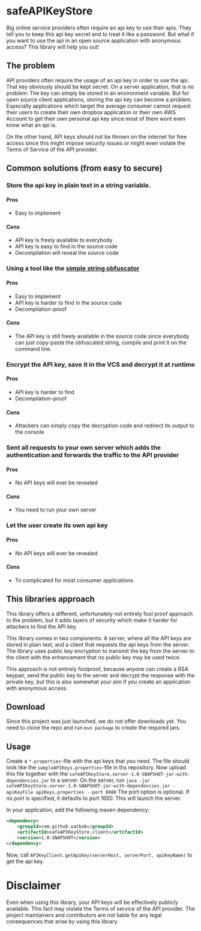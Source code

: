 # safeAPIKeyStore
Big online service providers often require an api key to use their apis. They tell you to keep this api key secret and to treat it like a password.
But what if you want to use the api in an open source application with anonymous access? This library will help you out!

## The problem
API providers often require the usage of an api key in order to use the api. 
That key obviously should be kept secret. On a server application, that is no problem: 
The key can simply be stored in an environment variable.
But for open source client applications, storing the api key can become a problem. 
Especially applications which target the average consumer cannot request their users to create
their own dropbox application or their own AWS Account to get their own personal api key since 
most of them wont even know what an api is.

On the other hand, API keys should not be thrown on the internet for free access since this 
might impose security issues or might even violate the Terms of Service of the API provider.

## Common solutions (from easy to secure)
### Store the api key in plain text in a string variable.
#### Pros
- Easy to implement
#### Cons
- API key is freely available to everybody
- API key is easy to find in the source code
- Decompilation will reveal the source code
### Using a tool like the [simple string obfuscator](https://github.com/shamanland/simple-string-obfuscator)
#### Pros
- Easy to implement
- API key is harder to find in the source code
- Decompilation-proof
#### Cons
- The API key is still freely available in the source code since everybody can just copy-paste the obfuscated string, compile and print it on the command line.
### Encrypt the API key, save it in the VCS and decrypt it at runtime
#### Pros
- API key is harder to find
- Decompilation-proof
#### Cons
- Attackers can simply copy the decryption code and redirect its output to the console
### Sent all requests to your own server which adds the authentication and forwards the traffic to the API provider
#### Pros
- No API keys will ever be revealed
#### Cons
- You need to run your own server
### Let the user create its own api key
#### Pros
- No API keys will ever be revealed
#### Cons
- To complicated for most consumer applications

## This libraries approach
This library offers a different, unfortunately not entirely fool proof approach to the problem, but it adds layers of security which make it harder for attackers to find the API key.

This library comes in two components: A server, where all the API keys are stored in plain text, and a client that requests the api keys from the server.
The library uses public key encryption to transmit the key from the server to the client with the enhancement that no public key may be used twice.

This approach is not entirely foolproof, because anyone can create a RSA keypair, send the public key to the server and decrypt the response with the private key, 
but this is also somewhat your aim if you create an application with anonymous access.

## Download
Since this project was just launched, we do not offer downloads yet. You need to clone the repo and run `mvn package` to create the required jars.

## Usage
Create a `*.properties`-file with the api keys that you need. The file should look like the `sampleAPIKeys.properties`-file in ths repository.
Now upload this file together with the `safeAPIKeyStore.server-1.0-SNAPSHOT-jar-with-dependencies.jar` to a server. 
On the server, run `java -jar safeAPIKeyStore.server-1.0-SNAPSHOT-jar-with-dependencies.jar -apiKeyFile apiKeys.properties --port 8080`
The port option is optional. If no port is specified, it defaults to port 1650.
This will launch the server.

In your application, add the following maven dependency:

```xml
<dependency>
    <groupId>com.github.vatbub</groupId>
    <artifactId>safeAPIKeyStore.client</artifactId>
    <version>1.0-SNAPSHOT</version>
</dependency>
```

Now, call `APIKeyClient.getApiKey(serverHost, serverPort, apiKeyName)` to get the api key.

# Disclaimer
Even when using this library, your API keys will be effectively publicly available. This fact may violate the Terms of service of the API provider.
The project maintainers and contributors are not liable for any legal consequences that arise by using this library. 
